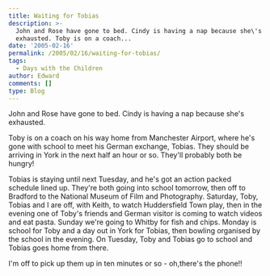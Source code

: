 ```yaml
---
title: Waiting for Tobias
description: >-
  John and Rose have gone to bed. Cindy is having a nap because she\'s
  exhausted. Toby is on a coach...
date: '2005-02-16'
permalink: /2005/02/16/waiting-for-tobias/
tags:
  - Days with the Children
author: Edward
comments: []
type: Blog
---
```


John and Rose have gone to bed. Cindy is having a nap because she\'s
exhausted.

Toby is on a coach on his way home from Manchester Airport, where he\'s
gone with school to meet his German exchange, Tobias. They should be
arriving in York in the next half an hour or so. They\'ll probably both
be hungry!

Tobias is staying until next Tuesday, and he\'s got an action packed
schedule lined up. They\'re both going into school tomorrow, then off to
Bradford to the National Museum of Film and Photography. Saturday, Toby,
Tobias and I are off, with Keith, to watch Huddersfield Town play, then
in the evening one of Toby\'s friends and German visitor is coming to
watch videos and eat pasta. Sunday we\'re going to Whitby for fish and
chips. Monday is school for Toby and a day out in York for Tobias, then
bowling organised by the school in the evening. On Tuesday, Toby and
Tobias go to school and Tobias goes home from there.

I\'m off to pick up them up in ten minutes or so - oh,there\'s the
phone!!

